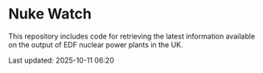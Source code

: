# Nuke Watch

This repository includes code for retrieving the latest information available on the output of EDF nuclear power plants in the UK.

Last updated: 2025-10-11 06:20